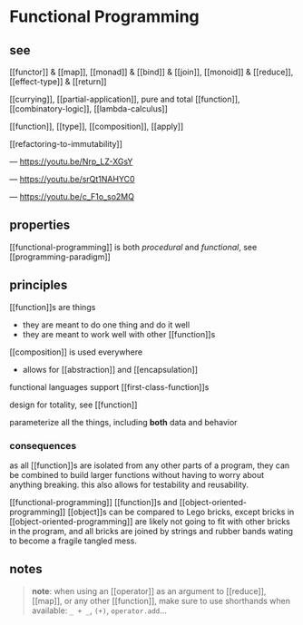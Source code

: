# Functional Programming

## see

[[functor]] & [[map]], [[monad]] & [[bind]] & [[join]], [[monoid]] & [[reduce]], [[effect-type]] & [[return]]

[[currying]], [[partial-application]], pure and total [[function]], [[combinatory-logic]], [[lambda-calculus]]

[[function]], [[type]], [[composition]], [[apply]]

[[refactoring-to-immutability]]

&mdash; <https://youtu.be/Nrp_LZ-XGsY>

&mdash; <https://youtu.be/srQt1NAHYC0>

&mdash; <https://youtu.be/c_F1o_so2MQ>

## properties

[[functional-programming]] is both _procedural_ and _functional_, see [[programming-paradigm]]

## principles

[[function]]s are things

- they are meant to do one thing and do it well
- they are meant to work well with other [[function]]s

[[composition]] is used everywhere

- allows for [[abstraction]] and [[encapsulation]]

functional languages support [[first-class-function]]s

design for totality, see [[function]]

parameterize all the things, including **both** data and behavior

### consequences

as all [[function]]s are isolated from any other parts of a program, they can be combined to build larger functions without having to worry about anything breaking. this also allows for testability and reusability.

[[functional-programming]] [[function]]s and [[object-oriented-programming]] [[object]]s can be compared to Lego bricks, except bricks in [[object-oriented-programming]] are likely not going to fit with other bricks in the program, and all bricks are joined by strings and rubber bands wating to become a fragile tangled mess.

## notes

> **note**: when using an [[operator]] as an argument to [[reduce]], [[map]], or any other [[function]], make sure to use shorthands when available: `_ + _`, `(+)`, `operator.add`...
